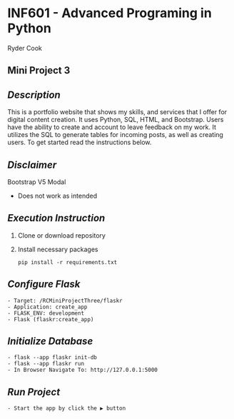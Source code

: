 # **INF601 - Advanced Programing in Python**
Ryder Cook
## **Mini Project 3**
## _Description_
This is a portfolio website that shows my skills, and services that I offer for digital content creation.
It uses Python, SQL, HTML, and Bootstrap. Users have the ability to create and account to leave feedback on my work. It utilizes the SQL to generate tables for incoming posts, as well as creating users. To get started read the instructions below.

## _Disclaimer_
Bootstrap V5 Modal
- Does not work as intended

## _Execution Instruction_
1. Clone or download repository
2. Install necessary packages

   `pip install -r requirements.txt`

## _Configure Flask_
    - Target: /RCMiniProjectThree/flaskr
    - Application: create_app
    - FLASK_ENV: development
    - Flask (flaskr:create_app)

## _Initialize Database_
    - flask --app flaskr init-db
    - flask --app flaskr run
    - In Browser Navigate To: http://127.0.0.1:5000

## _Run Project_
    - Start the app by click the ▶ button